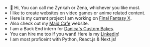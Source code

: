 - 👋 Hi, You can call me Zynkah or Zena, whichever you like most.
- I like to create websites on video games or anime related content.
- Here is my current project I am working on [Final Fantasy X](https://final-fantasy-x.vercel.app/).
- Also check out my [Maid Cafe](https://maid-cafe.vercel.app/) website.
- I am a Back End intern for [Danica's Custom Bakes](https://danicascustombakes.com/).
- You can hire me too if you want! Here is my [LinkedIn](https://www.linkedin.com/in/zena-creps/)!
- I am most proficeint with Python, React.js & Next.js!



